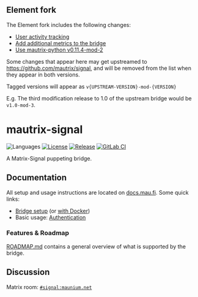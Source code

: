 ## Element fork

The Element fork includes the following changes:
- [User activity tracking](https://github.com/vector-im/mautrix-signal/tree/hs/activity-blocking)
- [Add additional metrics to the bridge](https://github.com/mautrix/signal/pull/164)
- [Use mautrix-python v0.11.4-mod-2](https://github.com/vector-im/mautrix-signal/pull/5)

Some changes that appear here may get upstreamed to https://github.com/mautrix/signal, and will be removed from
the list when they appear in both versions.

Tagged versions will appear as `v{UPSTREAM-VERSION}-mod-{VERSION}`

E.g. The third modification release to 1.0 of the upstream bridge would be `v1.0-mod-3`.

# mautrix-signal
![Languages](https://img.shields.io/github/languages/top/mautrix/signal.svg)
[![License](https://img.shields.io/github/license/mautrix/signal.svg)](LICENSE)
[![Release](https://img.shields.io/github/release/mautrix/signal/all.svg)](https://github.com/mautrix/signal/releases)
[![GitLab CI](https://mau.dev/mautrix/signal/badges/master/pipeline.svg)](https://mau.dev/mautrix/signal/container_registry)

A Matrix-Signal puppeting bridge.

## Documentation
All setup and usage instructions are located on
[docs.mau.fi](https://docs.mau.fi/bridges/python/signal/index.html).
Some quick links:

* [Bridge setup](https://docs.mau.fi/bridges/python/setup/index.html?bridge=signal)
  (or [with Docker](https://docs.mau.fi/bridges/python/signal/setup-docker.html))
* Basic usage: [Authentication](https://docs.mau.fi/bridges/python/signal/authentication.html)

### Features & Roadmap
[ROADMAP.md](https://github.com/mautrix/signal/blob/master/ROADMAP.md)
contains a general overview of what is supported by the bridge.

## Discussion
Matrix room: [`#signal:maunium.net`](https://matrix.to/#/#signal:maunium.net)
